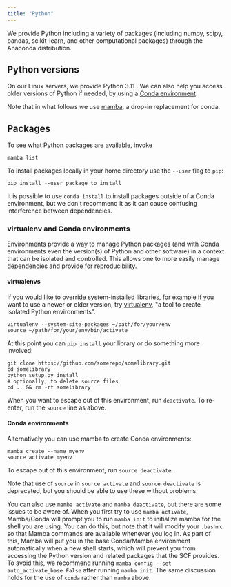 ```yaml
---
title: "Python"
---
```


We provide Python including a variety of packages (including numpy,
scipy, pandas, scikit-learn, and other computational packages) through
the Anaconda distribution.

## Python versions

On our Linux servers, we provide Python 3.11 . We can also help you
access older versions of Python if needed, by using a [Conda
environment](conda.md).

Note that in what follows we use [mamba](install.md), a
drop-in replacement for conda.

## Packages

To see what Python packages are available, invoke

    mamba list

To install packages locally in your home directory use the `--user`
flag to `pip`:

    pip install --user package_to_install

It is possible to use `conda install` to install packages outside of a
Conda environment, but we don't recommend it as it can cause confusing
interference between dependencies.

### virtualenv and Conda environments

Environments provide a way to manage Python packages (and with Conda
environments even the version(s) of Python and other software) in a
context that can be isolated and controlled. This allows one to more
easily manage dependencies and provide for reproducibility.

#### virtualenvs

If you would like to override system-installed libraries, for example if
you want to use a newer or older version, try
[virtualenv](https://virtualenv.pypa.io/en/stable/), "a tool to create
isolated Python environments".

    virtualenv --system-site-packages ~/path/for/your/env
    source ~/path/for/your/env/bin/activate

At this point you can `pip install` your library or do something more
involved:

    git clone https://github.com/somerepo/somelibrary.git
    cd somelibrary
    python setup.py install
    # optionally, to delete source files
    cd .. && rm -rf somelibrary

When you want to escape out of this environment, run `deactivate`. To
re-enter, run the `source` line as above.

#### Conda environments

Alternatively you can use mamba to create Conda environments:

    mamba create --name myenv
    source activate myenv

To escape out of this environment, run `source deactivate`.

Note that use of `source` in `source activate` and `source
deactivate` is deprecated, but you should be able to use these without
problems.  

You can also use `mamba activate` and `mamba deactivate`, but there
are some issues to be aware of. When you first try to use `mamba
activate`, Mamba/Conda will prompt you to run `mamba init` to
initialize mamba for the shell you are using. You can do this, but note
that it will modify your `.bashrc` so that Mamba commands are
available whenever you log in. As part of this, Mamba will put you in
the base Conda/Mamba environment automatically when a new shell starts,
which will prevent you from accessing the Python version and related
packages that the SCF provides. To avoid this, we recommend running
`mamba config --set auto_activate_base False` after running `mamba
init`. The same discussion holds for the use of `conda` rather than
`mamba` above.
